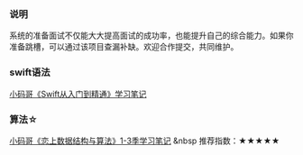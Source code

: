 ### 说明
系统的准备面试不仅能大大提高面试的成功率，也能提升自己的综合能力。如果你准备跳槽，可以通过该项目查漏补缺。欢迎合作提交，共同维护。

### swift语法
[小码哥《Swift从入门到精通》学习笔记](https://www.cnblogs.com/tzsh1007/category/1511704.html)

### 算法☆
[小码哥《恋上数据结构与算法》1-3季学习笔记](https://github.com/rogertan30/Love-Leetcode)  &nbsp   推荐指数：★★★★★

